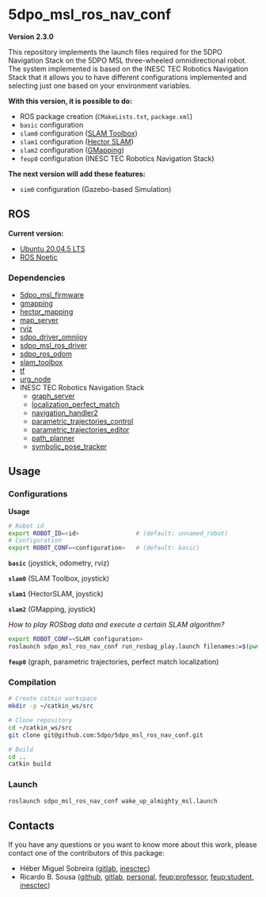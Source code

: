 # 5dpo_msl_ros_nav_conf

**Version 2.3.0**

This repository implements the launch files required for the 5DPO Navigation
Stack on the 5DPO MSL three-wheeled omnidirectional robot. The system
implemented is based on the INESC TEC Robotics Navigation Stack that it allows
you to have different configurations implemented and selecting just one based on
your environment variables.

**With this version, it is possible to do:**

- ROS package creation (`CMakeLists.txt`, `package.xml`)
- `basic` configuration
- `slam0` configuration ([SLAM Toolbox](https://wiki.ros.org/slam_toolbox))
- `slam1` configuration ([Hector SLAM](https://wiki.ros.org/hector_mapping))
- `slam2` configuration ([GMapping](https://wiki.ros.org/gmapping))
- `feup0` configuration (INESC TEC Robotics Navigation Stack)

**The next version will add these features:**

- `sim0` configuration (Gazebo-based Simulation)

## ROS

**Current version:**

- [Ubuntu 20.04.5 LTS](https://releases.ubuntu.com/focal/)
- [ROS Noetic](https://wiki.ros.org/noetic)

### Dependencies

- [5dpo_msl_firmware](https://github.com/5dpo/5dpo_msl_firmware)
- [gmapping](https://wiki.ros.org/gmapping)
- [hector_mapping](https://wiki.ros.org/hector_mapping)
- [map_server](https://wiki.ros.org/map_server)
- [rviz](https://wiki.ros.org/rviz)
- [sdpo_driver_omnijoy](https://github.com/5dpo/5dpo_driver_omnijoy)
- [sdpo_msl_ros_driver](https://github.com/5dpo/5dpo_msl_ros_driver)
- [sdpo_ros_odom](https://github.com/5dpo/5dpo_ros_odom)
- [slam_toolbox](https://wiki.ros.org/slam_toolbox)
- [tf](https://wiki.ros.org/tf)
- [urg_node](https://wiki.ros.org/urg_node)
- INESC TEC Robotics Navigation Stack
  - [graph_server](https://gitlab.inesctec.pt/jarvis/graph_planning_handlers_stack/-/tree/main/graph_server)
  - [localization_perfect_match](https://gitlab.inesctec.pt/jarvis/localization_perfect_match_stack)
  - [navigation_handler2](https://gitlab.inesctec.pt/jarvis/graph_planning_handlers_stack/-/tree/main/navigation_handler2)
  - [parametric_trajectories_control](https://gitlab.inesctec.pt/jarvis/parametric_trajectories_stack/-/tree/main/parametric_trajectories_control)
  - [parametric_trajectories_editor](https://gitlab.inesctec.pt/jarvis/parametric_trajectories_stack/-/tree/main/parametric_trajectories_editor)
  - [path_planner](https://gitlab.inesctec.pt/jarvis/path_planner)
  - [symbolic_pose_tracker](https://gitlab.inesctec.pt/jarvis/teastar_global_decision/-/tree/main/symbolic_pose_tracker)

## Usage

### Configurations

**Usage**

```sh
# Robot id
export ROBOT_ID=<id>                # (default: unnamed_robot)
# Configuration
export ROBOT_CONF=<configuration>   # (default: basic)
```

**`basic`** (joystick, odometry, rviz)

**`slam0`** (SLAM Toolbox, joystick)

**`slam1`** (HectorSLAM, joystick)

**`slam2`** (GMapping, joystick)

_How to play ROSbag data and execute a certain SLAM algorithm?_

```sh
export ROBOT_CONF=<SLAM configuration>
roslaunch sdpo_msl_ros_nav_conf run_rosbag_play.launch filenames:=$(pwd)/log_slam_2023-03-28-15-05-07_0.bag
```
  
**`feup0`** (graph, parametric trajectories, perfect match localization)


### Compilation

```sh
# Create catkin workspace
mkdir -p ~/catkin_ws/src

# Clone repository
cd ~/catkin_ws/src
git clone git@github.com:5dpo/5dpo_msl_ros_nav_conf.git

# Build
cd ..
catkin build
```

### Launch

```sh
roslaunch sdpo_msl_ros_nav_conf wake_up_almighty_msl.launch
```

## Contacts

If you have any questions or you want to know more about this work, please
contact one of the contributors of this package:

- Héber Miguel Sobreira ([gitlab](https://gitlab.inesctec.pt/heber.m.sobreira),
  [inesctec](mailto:heber.m.sobreira@inesctec.pt))
- Ricardo B. Sousa ([github](https://github.com/sousarbarb/),
  [gitlab](https://gitlab.com/sousarbarb/),
  [personal](mailto:sousa.ricardob@outlook.com),
  [feup:professor](mailto:rbs@fe.up.pt),
  [feup:student](mailto:up201503004@edu.fe.up.pt),
  [inesctec](mailto:ricardo.b.sousa@inesctec.pt))
